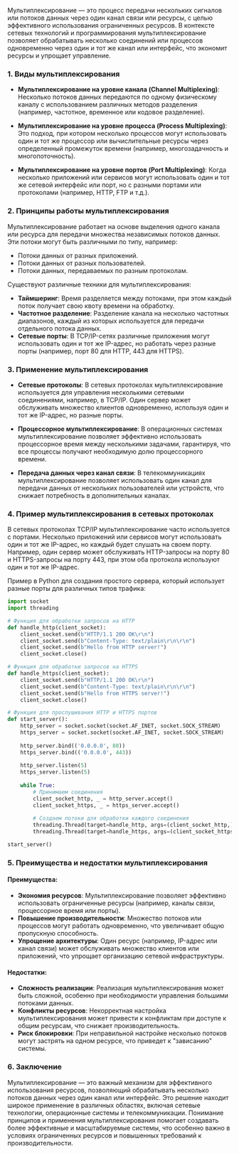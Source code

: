 Мультиплексирование — это процесс передачи нескольких сигналов или потоков данных через один канал связи или ресурсы, с целью эффективного использования ограниченных ресурсов. В контексте сетевых технологий и программирования мультиплексирование позволяет обрабатывать несколько соединений или процессов одновременно через один и тот же канал или интерфейс, что экономит ресурсы и упрощает управление.

### 1. Виды мультиплексирования

- **Мультиплексирование на уровне канала (Channel Multiplexing)**: Несколько потоков данных передаются по одному физическому каналу с использованием различных методов разделения (например, частотное, временное или кодовое разделение).
  
- **Мультиплексирование на уровне процесса (Process Multiplexing)**: Это подход, при котором несколько процессов могут использовать один и тот же процессор или вычислительные ресурсы через определенный промежуток времени (например, многозадачность и многопоточность).

- **Мультиплексирование на уровне портов (Port Multiplexing)**: Когда несколько приложений или сервисов могут использовать один и тот же сетевой интерфейс или порт, но с разными портами или протоколами (например, HTTP, FTP и т.д.).

### 2. Принципы работы мультиплексирования

Мультиплексирование работает на основе выделения одного канала или ресурса для передачи множества независимых потоков данных. Эти потоки могут быть различными по типу, например:

- Потоки данных от разных приложений.
- Потоки данных от разных пользователей.
- Потоки данных, передаваемых по разным протоколам.

Существуют различные техники для мультиплексирования:

- **Таймшеринг**: Время разделяется между потоками, при этом каждый поток получает свою квоту времени на обработку.
- **Частотное разделение**: Разделение канала на несколько частотных диапазонов, каждый из которых используется для передачи отдельного потока данных.
- **Сетевые порты**: В TCP/IP-сетях различные приложения могут использовать один и тот же IP-адрес, но работать через разные порты (например, порт 80 для HTTP, 443 для HTTPS).

### 3. Применение мультиплексирования

- **Сетевые протоколы**: В сетевых протоколах мультиплексирование используется для управления несколькими сетевыми соединениями, например, в TCP/IP. Один сервер может обслуживать множество клиентов одновременно, используя один и тот же IP-адрес, но разные порты.
  
- **Процессорное мультиплексирование**: В операционных системах мультиплексирование позволяет эффективно использовать процессорное время между несколькими задачами, гарантируя, что все процессы получают необходимую долю процессорного времени.
  
- **Передача данных через канал связи**: В телекоммуникациях мультиплексирование позволяет использовать один канал для передачи данных от нескольких пользователей или устройств, что снижает потребность в дополнительных каналах.

### 4. Пример мультиплексирования в сетевых протоколах

В сетевых протоколах TCP/IP мультиплексирование часто используется с портами. Несколько приложений или сервисов могут использовать один и тот же IP-адрес, но каждый будет слушать на своем порту. Например, один сервер может обслуживать HTTP-запросы на порту 80 и HTTPS-запросы на порту 443, при этом оба протокола используют один и тот же IP-адрес.

Пример в Python для создания простого сервера, который использует разные порты для различных типов трафика:

```python
import socket
import threading

# Функция для обработки запросов на HTTP
def handle_http(client_socket):
    client_socket.send(b"HTTP/1.1 200 OK\r\n")
    client_socket.send(b"Content-Type: text/plain\r\n\r\n")
    client_socket.send(b"Hello from HTTP server!")
    client_socket.close()

# Функция для обработки запросов на HTTPS
def handle_https(client_socket):
    client_socket.send(b"HTTP/1.1 200 OK\r\n")
    client_socket.send(b"Content-Type: text/plain\r\n\r\n")
    client_socket.send(b"Hello from HTTPS server!")
    client_socket.close()

# Функция для прослушивания HTTP и HTTPS портов
def start_server():
    http_server = socket.socket(socket.AF_INET, socket.SOCK_STREAM)
    https_server = socket.socket(socket.AF_INET, socket.SOCK_STREAM)
    
    http_server.bind(('0.0.0.0', 80))
    https_server.bind(('0.0.0.0', 443))
    
    http_server.listen(5)
    https_server.listen(5)
    
    while True:
        # Принимаем соединения
        client_socket_http, _ = http_server.accept()
        client_socket_https, _ = https_server.accept()
        
        # Создаем потоки для обработки каждого соединения
        threading.Thread(target=handle_http, args=(client_socket_http,)).start()
        threading.Thread(target=handle_https, args=(client_socket_https,)).start()

start_server()
```

### 5. Преимущества и недостатки мультиплексирования

#### Преимущества:
- **Экономия ресурсов**: Мультиплексирование позволяет эффективно использовать ограниченные ресурсы (например, каналы связи, процессорное время или порты).
- **Повышение производительности**: Множество потоков или процессов могут работать одновременно, что увеличивает общую пропускную способность.
- **Упрощение архитектуры**: Один ресурс (например, IP-адрес или канал связи) может обслуживать множество клиентов или приложений, что упрощает организацию сетевой инфраструктуры.

#### Недостатки:
- **Сложность реализации**: Реализация мультиплексирования может быть сложной, особенно при необходимости управления большими потоками данных.
- **Конфликты ресурсов**: Некорректная настройка мультиплексирования может привести к конфликтам при доступе к общим ресурсам, что снижает производительность.
- **Риск блокировки**: При неправильной настройке несколько потоков могут застрять на одном ресурсе, что приведет к "зависанию" системы.

### 6. Заключение

Мультиплексирование — это важный механизм для эффективного использования ресурсов, позволяющий обрабатывать несколько потоков данных через один канал или интерфейс. Это решение находит широкое применение в различных областях, включая сетевые технологии, операционные системы и телекоммуникации. Понимание принципов и применения мультиплексирования помогает создавать более эффективные и масштабируемые системы, что особенно важно в условиях ограниченных ресурсов и повышенных требований к производительности.
